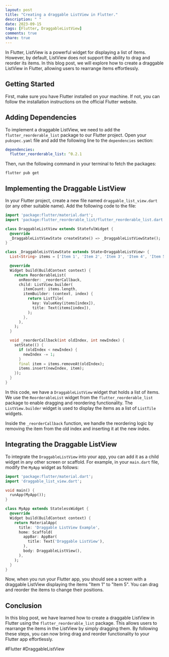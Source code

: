 ```yaml
---
layout: post
title: "Creating a draggable ListView in Flutter."
description: " "
date: 2023-09-15
tags: [Flutter, DraggableListView]
comments: true
share: true
---
```


In Flutter, ListView is a powerful widget for displaying a list of items. However, by default, ListView does not support the ability to drag and reorder its items. In this blog post, we will explore how to create a draggable ListView in Flutter, allowing users to rearrange items effortlessly.

## Getting Started

First, make sure you have Flutter installed on your machine. If not, you can follow the installation instructions on the official Flutter website.

## Adding Dependencies

To implement a draggable ListView, we need to add the `flutter_reorderable_list` package to our Flutter project. Open your `pubspec.yaml` file and add the following line to the `dependencies` section:

```yaml
dependencies:
  flutter_reorderable_list: ^0.2.1
```

Then, run the following command in your terminal to fetch the packages:

```
flutter pub get
```

## Implementing the Draggable ListView

In your Flutter project, create a new file named `draggable_list_view.dart` (or any other suitable name). Add the following code to the file:

```dart
import 'package:flutter/material.dart';
import 'package:flutter_reorderable_list/flutter_reorderable_list.dart';

class DraggableListView extends StatefulWidget {
  @override
  _DraggableListViewState createState() => _DraggableListViewState();
}

class _DraggableListViewState extends State<DraggableListView> {
  List<String> items = ['Item 1', 'Item 2', 'Item 3', 'Item 4', 'Item 5'];

  @override
  Widget build(BuildContext context) {
    return ReorderableList(
      onReorder: _reorderCallback,
      child: ListView.builder(
        itemCount: items.length,
        itemBuilder: (context, index) {
          return ListTile(
            key: ValueKey(items[index]),
            title: Text(items[index]),
          );
        },
      ),
    );
  }

  void _reorderCallback(int oldIndex, int newIndex) {
    setState(() {
      if (oldIndex < newIndex) {
        newIndex -= 1;
      }
      final item = items.removeAt(oldIndex);
      items.insert(newIndex, item);
    });
  }
}
```

In this code, we have a `DraggableListView` widget that holds a list of items. We use the `ReorderableList` widget from the `flutter_reorderable_list` package to enable dragging and reordering functionality. The `ListView.builder` widget is used to display the items as a list of `ListTile` widgets.

Inside the `_reorderCallback` function, we handle the reordering logic by removing the item from the old index and inserting it at the new index.

## Integrating the Draggable ListView

To integrate the `DraggableListView` into your app, you can add it as a child widget in any other screen or scaffold. For example, in your `main.dart` file, modify the `MyApp` widget as follows:

```dart
import 'package:flutter/material.dart';
import 'draggable_list_view.dart';

void main() {
  runApp(MyApp());
}

class MyApp extends StatelessWidget {
  @override
  Widget build(BuildContext context) {
    return MaterialApp(
      title: 'Draggable ListView Example',
      home: Scaffold(
        appBar: AppBar(
          title: Text('Draggable ListView'),
        ),
        body: DraggableListView(),
      ),
    );
  }
}
```

Now, when you run your Flutter app, you should see a screen with a draggable ListView displaying the items "Item 1" to "Item 5". You can drag and reorder the items to change their positions.

## Conclusion

In this blog post, we have learned how to create a draggable ListView in Flutter using the `flutter_reorderable_list` package. This allows users to rearrange the items in the ListView by simply dragging them. By following these steps, you can now bring drag and reorder functionality to your Flutter app effortlessly.

#Flutter #DraggableListView